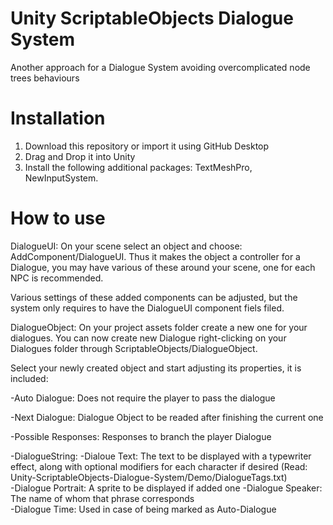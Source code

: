 # Unity ScriptableObjects Dialogue System
 Another approach for a Dialogue System avoiding overcomplicated node trees behaviours 

# Installation
1. Download this repository or import it using GitHub Desktop
2. Drag and Drop it into Unity
3. Install the following additional packages: TextMeshPro, NewInputSystem.

# How to use

DialogueUI:
   On your scene select an object and choose: AddComponent/DialogueUI.
   Thus it makes the object a controller for a Dialogue, you may have various of these around your scene, one for each NPC is recommended.
   
   Various settings of these added components can be adjusted, but the system only requires to have
   the DialogueUI component fiels filed.

DialogueObject:
   On your project assets folder create a new one for your dialogues.
   You can now create new Dialogue right-clicking on your Dialogues folder through ScriptableObjects/DialogueObject.
   
   Select your newly created object and start adjusting its properties, it is included:
   
   -Auto Dialogue: Does not require the player to pass the dialogue
    
   -Next Dialogue: Dialogue Object to be readed after finishing the current one
    
   -Possible Responses: Responses to branch the player Dialogue
    
   -DialogueString:
    -Dialoue Text: The text to be displayed with a typewriter effect, along with optional modifiers for each character 
                    if desired (Read: Unity-ScriptableObjects-Dialogue-System/Demo/DialogueTags.txt)               
    -Dialogue Portrait: A sprite to be displayed if added one 
    -Dialogue Speaker: The name of whom that phrase corresponds  
    -Dialogue Time: Used in case of being marked as Auto-Dialogue
